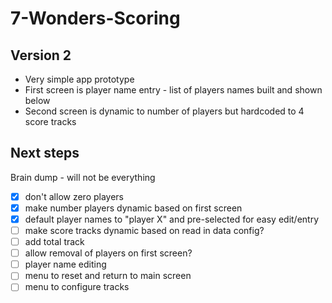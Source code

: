 # 7-Wonders-Scoring

## Version 2

* Very simple app prototype
* First screen is player name entry - list of players names built and shown below
* Second screen is dynamic to number of players but hardcoded to 4 score tracks

## Next steps
Brain dump - will not be everything

- [x] don't allow zero players
- [x] make number players dynamic based on first screen
- [x] default player names to "player X" and pre-selected for easy edit/entry
- [ ] make score tracks dynamic based on read in data config?
- [ ] add total track
- [ ] allow removal of players on first screen?
- [ ] player name editing
- [ ] menu to reset and return to main screen
- [ ] menu to configure tracks
